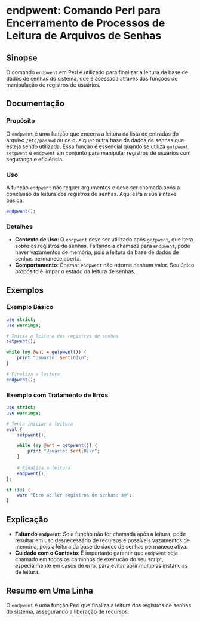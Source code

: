 <!--
Meta Description: # endpwent: Comando Perl para Encerramento de Processos de Leitura de Arquivos de Senhas ## Sinopse O comando `endpwent` em Perl é utilizado para fina...
Meta Keywords: endpwent, leitura, senhas, registros, perl
-->

# endpwent: Comando Perl para Encerramento de Processos de Leitura de Arquivos de Senhas

## Sinopse
O comando `endpwent` em Perl é utilizado para finalizar a leitura da base de dados de senhas do sistema, que é acessada através das funções de manipulação de registros de usuários.

## Documentação
### Propósito
O `endpwent` é uma função que encerra a leitura da lista de entradas do arquivo `/etc/passwd` ou de qualquer outra base de dados de senhas que esteja sendo utilizada. Essa função é essencial quando se utiliza `getpwent`, `setpwent` e `endpwent` em conjunto para manipular registros de usuários com segurança e eficiência.

### Uso
A função `endpwent` não requer argumentos e deve ser chamada após a conclusão da leitura dos registros de senhas. Aqui está a sua sintaxe básica:

```perl
endpwent();
```

### Detalhes
- **Contexto de Uso**: O `endpwent` deve ser utilizado após `getpwent`, que itera sobre os registros de senhas. Faltando a chamada para `endpwent`, pode haver vazamentos de memória, pois a leitura da base de dados de senhas permanece aberta.
- **Comportamento**: Chamar `endpwent` não retorna nenhum valor. Seu único propósito é limpar o estado da leitura de senhas.

## Exemplos
### Exemplo Básico
```perl
use strict;
use warnings;

# Inicia a leitura dos registros de senhas
setpwent();

while (my @ent = getpwent()) {
    print "Usuário: $ent[0]\n";
}

# Finaliza a leitura
endpwent();
```

### Exemplo com Tratamento de Erros
```perl
use strict;
use warnings;

# Tenta iniciar a leitura
eval {
    setpwent();

    while (my @ent = getpwent()) {
        print "Usuário: $ent[0]\n";
    }
    
    # Finaliza a leitura
    endpwent();
};

if ($@) {
    warn "Erro ao ler registros de senhas: $@";
}
```

## Explicação
- **Faltando `endpwent`**: Se a função não for chamada após a leitura, pode resultar em uso desnecessário de recursos e possíveis vazamentos de memória, pois a leitura da base de dados de senhas permanece ativa.
- **Cuidado com o Contexto**: É importante garantir que `endpwent` seja chamado em todos os caminhos de execução do seu script, especialmente em casos de erro, para evitar abrir múltiplas instâncias de leitura.

## Resumo em Uma Linha
O `endpwent` é uma função Perl que finaliza a leitura dos registros de senhas do sistema, assegurando a liberação de recursos.